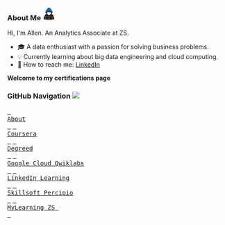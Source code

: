 ### **About Me** <picture><img src = "assets/about_me.gif" width = 30px></picture>

Hi, I'm Allen. An Analytics Associate at ZS.
- 🎓 A data enthusiast with a passion for solving business problems.
- 💡 Currently learning about big data engineering and cloud computing.
- 💬 How to reach me: [LinkedIn](https://www.linkedin.com/in/allenbphilip/)

**Welcome to my certifications page**

### **GitHub Navigation** <img src="https://media2.giphy.com/media/QssGEmpkyEOhBCb7e1/giphy.gif?cid=ecf05e47a0n3gi1bfqntqmob8g9aid1oyj2wr3ds3mg700bl&rid=giphy.gif" width = 20px>
[<kbd> <br> About <br> </kbd>](https://github.com/allenalvin333/) 
[<kbd> <br> Coursera <br> </kbd>](https://github.com/abphilip-work/Certifications/blob/master/Coursera/README.md)
[<kbd> <br> Degreed <br> </kbd>](https://github.com/abphilip-work/Certifications/blob/master/Degreed/README.md)
[<kbd> <br> Google Cloud Qwiklabs <br> </kbd>](https://github.com/abphilip-work/Certifications/blob/master/Qwiklabs/README.md)
[<kbd> <br> LinkedIn Learning <br> </kbd>](https://github.com/abphilip-work/Certifications/blob/master/LinkedIn/README.md)
[<kbd> <br> Skillsoft Percipio <br> </kbd>](https://github.com/abphilip-work/Certifications/blob/master/Percipio/README.md)
[<kbd> <br> MyLearning ZS <br> </kbd>](https://github.com/abphilip-work/Certifications/blob/master/MyLearning/README.md)